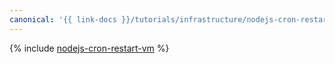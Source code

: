 ```yaml
---
canonical: '{{ link-docs }}/tutorials/infrastructure/nodejs-cron-restart-vm'
---
```


{% include [nodejs-cron-restart-vm](../../../_tutorials/infrastructure/nodejs-cron-restart-vm.md) %}